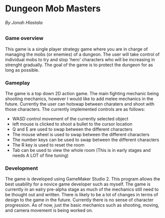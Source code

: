 # Dungeon Mob Masters
###### By Jonah Hlastala

### Game overview
This game is a single player strategy game where you are in charge of managing the mobs (or enemies) of a dungeon.
The user will take control of individual mobs to try and stop 'hero' characters who will be increasing in strenght gradually.
The goal of the game is to protect the dungeon for as long as possible.

### Gameplay
The game is a top down 2D action game. The main fighting mechanic being shooting mechanics, however I would like to add 
melee mechanics in the future. Currently the user can hotswap between charaters and shoot with those characters.
The currently implemented controls are as follows:

- WASD control movement of the currently selected object
- left mouse is clicked to shoot a bullet to the cursor location
- Q and E are used to swap between the different characters
- The mouse wheel is used to swap between the different characters
- The number keys can be used to swap between the different characters
- The R key is used to reset the room
- Tab can be used to view the whole room (This is in early stages and needs A LOT of fine tuning)

### Development
The game is developed using GameMaker Studio 2. This program allows the best usability for a novice game developer such
as myself. The game is currently in an ealry pre-alpha stage as much of the mechanics still need to be thought out and written.
There is likely to be a lot of changes in terms of design to the game in the future. Currently there is no sense of character progression.
As of now, just the basic mechanics such as shooting, moving, and camera movement is being worked on.
